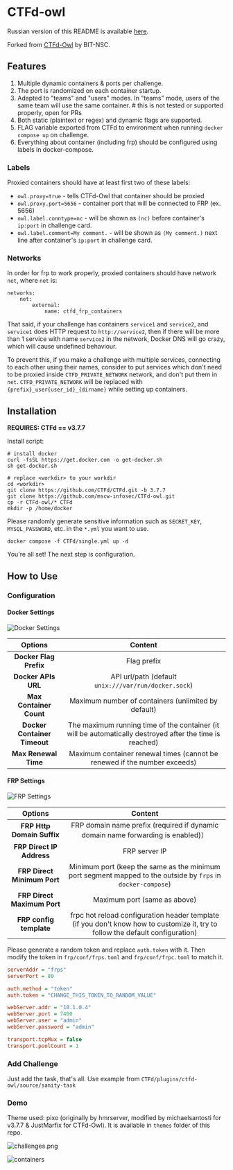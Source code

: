 # CTFd-owl

Russian version of this README is available [here](./README-RU.md). 

Forked from [CTFd-Owl](https://github.com/BIT-NSC/ctfd-owl.git) by BIT-NSC.

## Features

1. Multiple dynamic containers & ports per challenge.
2. The port is randomized on each container startup.
3. Adapted to "teams" and "users" modes. In "teams" mode, users of the same team will use the same container. # this is not tested or supported properly, open for PRs
4. Both static (plaintext or regex) and dynamic flags are supported.
5. FLAG variable exported from CTFd to environment when running `docker compose up` on challenge.
6. Everything about container (including frp) should be configured using labels in docker-compose.

### Labels
Proxied containers should have at least first two of these labels:
- `owl.proxy=true` - tells CTFd-Owl that container should be proxied
- `owl.proxy.port=5656` - container port that will be connected to FRP (ex. 5656)
- `owl.label.conntype=nc` - will be shown as `(nc)` before container's `ip:port` in challenge card.
- `owl.label.comment=My comment.` - will be shown as `(My comment.)` next line after container's `ip:port` in challenge card.

### Networks
In order for frp to work properly, proxied containers should have network `net`, where `net` is:
```
networks:
    net:
        external:
            name: ctfd_frp_containers
```

That said, if your challenge has containers `service1` and `service2`, and `service1` does HTTP request to `http://service2`, then
if there will be more than 1 service with name `service2` in the network, Docker DNS will go crazy, which will cause undefined behaviour.

To prevent this, if you make a challenge with multiple services, connecting to each other using their names, consider to
put services which don't need to be proxied inside `CTFD_PRIVATE_NETWORK` network, and don't put them in `net`.
`CTFD_PRIVATE_NETWORK` will be replaced with `{prefix}_user{user_id}_{dirname}` while setting up containers.

## Installation

**REQUIRES: CTFd == v3.7.7**

Install script:

```shell
# install docker
curl -fsSL https://get.docker.com -o get-docker.sh
sh get-docker.sh

# replace <workdir> to your workdir
cd <workdir>
git clone https://github.com/CTFd/CTFd.git -b 3.7.7
git clone https://github.com/mscw-infosec/CTFd-owl.git
cp -r CTFd-owl/* CTFd
mkdir -p /home/docker
```

Please randomly generate sensitive information such as `SECRET_KEY`, `MYSQL_PASSWORD`, etc. in the `*.yml` you want to
use.

```shell
docker compose -f CTFd/single.yml up -d
```

You're all set! The next step is configuration.

## How to Use

### Configuration

#### Docker Settings

![Docker Settings](./assets/ctfd-owl_admin_settings-docker.png)

|           Options            |                                                 Content                                                  |
|:----------------------------:|:--------------------------------------------------------------------------------------------------------:|
|    **Docker Flag Prefix**    |                                               Flag prefix                                                |
|     **Docker APIs URL**      |                            API url/path (default `unix:///var/run/docker.sock`)                            |
|   **Max Container Count**    |                           Maximum number of containers (unlimited by default)                            |
| **Docker Container Timeout** | The maximum running time of the container (it will be automatically destroyed after the time is reached) |
|     **Max Renewal Time**     |                Maximum container renewal times (cannot be renewed if the number exceeds)                 |

#### FRP Settings

![FRP Settings](./assets/ctfd-owl_admin_settings-frp.png)

|           Options           |                                                            Content                                                             |
|:---------------------------:|:------------------------------------------------------------------------------------------------------------------------------:|
| **FRP Http Domain Suffix**  |                        FRP domain name prefix (required if dynamic domain name forwarding is enabled)）                         |
|  **FRP Direct IP Address**  |                                                         FRP server IP                                                          |
| **FRP Direct Minimum Port** |          Minimum port (keep the same as the minimum port segment mapped to the outside by `frps` in `docker-compose`)          |
| **FRP Direct Maximum Port** |                                                  Maximum port (same as above)                                                  |
|   **FRP config template**   | frpc hot reload configuration header template (if you don't know how to customize it, try to follow the default configuration) |

Please generate a random token and replace `auth.token` with it. Then modify the token in `frp/conf/frps.toml` and `frp/conf/frpc.toml` to match it.
```ini
serverAddr = "frps"
serverPort = 80

auth.method = "token" 
auth.token = "CHANGE_THIS_TOKEN_TO_RANDOM_VALUE"

webServer.addr = "10.1.0.4"
webServer.port = 7400
webServer.user = "admin"
webServer.password = "admin"

transport.tcpMux = false
transport.poolCount = 1
```

### Add Challenge

Just add the task, that's all. Use example from `CTFd/plugins/ctfd-owl/source/sanity-task`

### Demo

Theme used: pixo (originally by hmrserver, modified by michaelsantosti for v3.7.7 & JustMarfix for CTFd-Owl). It is available in `themes` folder of this repo.

![challenges.png](./assets/challenges.png)

![containers](./assets/ctfd-owl_admin_containers.png)


